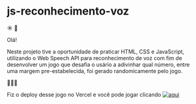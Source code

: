 # js-reconhecimento-voz

☀️
🌱

Olá!

Neste projeto tive a oportunidade de praticar HTML, CSS e JavaScript, utilizando o Web Speech API para reconhecimento de voz com fim de desenvolver um jogo que desafia o usário a adivinhar qual número, entre uma margem pre-estabelecida, foi gerado randomicamente pelo jogo.

🌱🌱🌱

Fiz o deploy desse jogo no Vercel e você pode jogar clicando [![aqui](https://icons8.com.br/icon/GdTfmvALOWwB/apple-arcade)](https://js-reconhecimento-voz-one.vercel.app)
